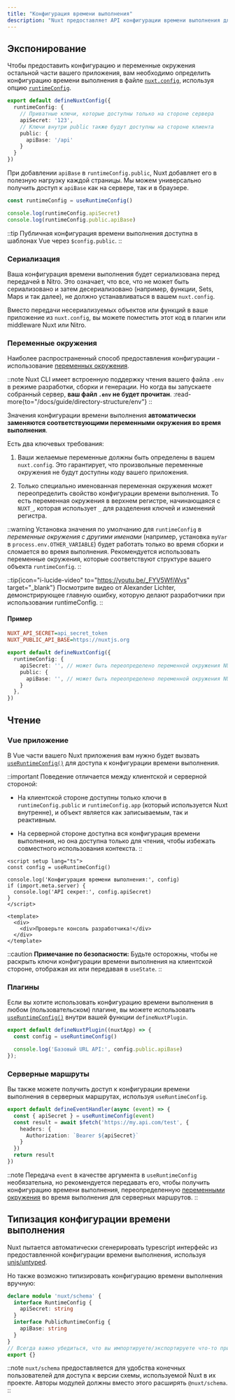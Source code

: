 ```yaml
---
title: "Конфигурация времени выполнения"
description: "Nuxt предоставляет API конфигурации времени выполнения для предоставления конфигурации и секретов в вашем приложении."
---
```


## Экспонирование

Чтобы предоставить конфигурацию и переменные окружения остальной части вашего приложения, вам необходимо определить конфигурацию времени выполнения в файле [`nuxt.config`](/docs/guide/directory-structure/nuxt-config), используя опцию [`runtimeConfig`](/docs/api/nuxt-config#runtimeconfig).

```ts [nuxt.config.ts]
export default defineNuxtConfig({
  runtimeConfig: {
    // Приватные ключи, которые доступны только на стороне сервера
    apiSecret: '123',
    // Ключи внутри public также будут доступны на стороне клиента
    public: {
      apiBase: '/api'
    }
  }
})
```

При добавлении `apiBase` в `runtimeConfig.public`, Nuxt добавляет его в полезную нагрузку каждой страницы. Мы можем универсально получить доступ к `apiBase` как на сервере, так и в браузере.

```ts
const runtimeConfig = useRuntimeConfig()

console.log(runtimeConfig.apiSecret)
console.log(runtimeConfig.public.apiBase)
```

::tip
Публичная конфигурация времени выполнения доступна в шаблонах Vue через `$config.public`.
::

### Сериализация

Ваша конфигурация времени выполнения будет сериализована перед передачей в Nitro. Это означает, что все, что не может быть сериализовано и затем десериализовано (например, функции, Sets, Maps и так далее), не должно устанавливаться в вашем `nuxt.config`.

Вместо передачи несериализуемых объектов или функций в ваше приложение из `nuxt.config`, вы можете поместить этот код в плагин или middleware Nuxt или Nitro.

### Переменные окружения

Наиболее распространенный способ предоставления конфигурации - использование [переменных окружения](https://medium.com/chingu/an-introduction-to-environment-variables-and-how-to-use-them-f602f66d15fa).

::note
Nuxt CLI имеет встроенную поддержку чтения вашего файла `.env` в режиме разработки, сборки и генерации. Но когда вы запускаете собранный сервер, **ваш файл `.env` не будет прочитан**.
:read-more{to="/docs/guide/directory-structure/env"}
::

Значения конфигурации времени выполнения **автоматически заменяются соответствующими переменными окружения во время выполнения**.

Есть два ключевых требования:

1. Ваши желаемые переменные должны быть определены в вашем `nuxt.config`. Это гарантирует, что произвольные переменные окружения не будут доступны коду вашего приложения.

1. Только специально именованная переменная окружения может переопределить свойство конфигурации времени выполнения. То есть переменная окружения в верхнем регистре, начинающаяся с `NUXT_`, которая использует `_` для разделения ключей и изменений регистра.

::warning
Установка значения по умолчанию для `runtimeConfig` в *переменные окружения с другими именами* (например, установка `myVar` в `process.env.OTHER_VARIABLE`) будет работать только во время сборки и сломается во время выполнения.
Рекомендуется использовать переменные окружения, которые соответствуют структуре вашего объекта `runtimeConfig`.
::

::tip{icon="i-lucide-video" to="https://youtu.be/_FYV5WfiWvs" target="_blank"}
Посмотрите видео от Alexander Lichter, демонстрирующее главную ошибку, которую делают разработчики при использовании runtimeConfig.
::

#### Пример

```ini [.env]
NUXT_API_SECRET=api_secret_token
NUXT_PUBLIC_API_BASE=https://nuxtjs.org
```

```ts [nuxt.config.ts]
export default defineNuxtConfig({
  runtimeConfig: {
    apiSecret: '', // может быть переопределено переменной окружения NUXT_API_SECRET
    public: {
      apiBase: '', // может быть переопределено переменной окружения NUXT_PUBLIC_API_BASE
    }
  },
})
```

## Чтение

### Vue приложение

В Vue части вашего Nuxt приложения вам нужно будет вызвать [`useRuntimeConfig()`](/docs/api/composables/use-runtime-config) для доступа к конфигурации времени выполнения.

::important
Поведение отличается между клиентской и серверной стороной:

- На клиентской стороне доступны только ключи в `runtimeConfig.public` и `runtimeConfig.app` (который используется Nuxt внутренне), и объект является как записываемым, так и реактивным.

- На серверной стороне доступна вся конфигурация времени выполнения, но она доступна только для чтения, чтобы избежать совместного использования контекста.
::

```vue [pages/index.vue]
<script setup lang="ts">
const config = useRuntimeConfig()

console.log('Конфигурация времени выполнения:', config)
if (import.meta.server) {
  console.log('API секрет:', config.apiSecret)
}
</script>

<template>
  <div>
    <div>Проверьте консоль разработчика!</div>
  </div>
</template>
```

::caution
**Примечание по безопасности:** Будьте осторожны, чтобы не раскрыть ключи конфигурации времени выполнения на клиентской стороне, отображая их или передавая в `useState`.
::

### Плагины

Если вы хотите использовать конфигурацию времени выполнения в любом (пользовательском) плагине, вы можете использовать [`useRuntimeConfig()`](/docs/api/composables/use-runtime-config) внутри вашей функции `defineNuxtPlugin`.

```ts [plugins/config.ts]
export default defineNuxtPlugin((nuxtApp) => {
  const config = useRuntimeConfig()

  console.log('Базовый URL API:', config.public.apiBase)
});
```

### Серверные маршруты

Вы также можете получить доступ к конфигурации времени выполнения в серверных маршрутах, используя `useRuntimeConfig`.

```ts [server/api/test.ts]
export default defineEventHandler(async (event) => {
  const { apiSecret } = useRuntimeConfig(event)
  const result = await $fetch('https://my.api.com/test', {
    headers: {
      Authorization: `Bearer ${apiSecret}`
    }
  })
  return result
})
```

::note
Передача `event` в качестве аргумента в `useRuntimeConfig` необязательна, но рекомендуется передавать его, чтобы получить конфигурацию времени выполнения, переопределенную [переменными окружения](/docs/guide/going-further/runtime-config#environment-variables) во время выполнения для серверных маршрутов.
::

## Типизация конфигурации времени выполнения

Nuxt пытается автоматически сгенерировать typescript интерфейс из предоставленной конфигурации времени выполнения, используя [unjs/untyped](https://github.com/unjs/untyped).

Но также возможно типизировать конфигурацию времени выполнения вручную:

```ts [index.d.ts]
declare module 'nuxt/schema' {
  interface RuntimeConfig {
    apiSecret: string
  }
  interface PublicRuntimeConfig {
    apiBase: string
  }
}
// Всегда важно убедиться, что вы импортируете/экспортируете что-то при расширении типа
export {}
```

::note
`nuxt/schema` предоставляется для удобства конечных пользователей для доступа к версии схемы, используемой Nuxt в их проекте. Авторы модулей должны вместо этого расширять `@nuxt/schema`.
::
